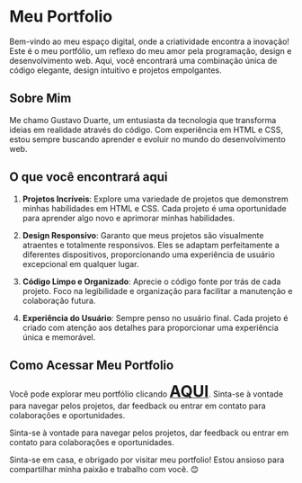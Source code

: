 # Meu Portfolio 

Bem-vindo ao meu espaço digital, onde a criatividade encontra a inovação! Este é o meu portfólio, um reflexo do meu amor pela programação, design e desenvolvimento web. Aqui, você encontrará uma combinação única de código elegante, design intuitivo e projetos empolgantes.

## Sobre Mim

Me chamo Gustavo Duarte, um entusiasta da tecnologia que transforma ideias em realidade através do código. Com experiência em HTML e CSS, estou sempre buscando aprender e evoluir no mundo do desenvolvimento web.

## O que você encontrará aqui

1. **Projetos Incríveis**: Explore uma variedade de projetos que demonstrem minhas habilidades em HTML e CSS. Cada projeto é uma oportunidade para aprender algo novo e aprimorar minhas habilidades.

2. **Design Responsivo**: Garanto que meus projetos são visualmente atraentes e totalmente responsivos. Eles se adaptam perfeitamente a diferentes dispositivos, proporcionando uma experiência de usuário excepcional em qualquer lugar.

3. **Código Limpo e Organizado**: Aprecie o código fonte por trás de cada projeto. Foco na legibilidade e organização para facilitar a manutenção e colaboração futura.

4. **Experiência do Usuário**: Sempre penso no usuário final. Cada projeto é criado com atenção aos detalhes para proporcionar uma experiência única e memorável.

## Como Acessar Meu Portfolio

Você pode explorar meu portfólio clicando [<span style="font-size: 2em;">**AQUI**</span>](https://portfolio-sigma-lemon-76.vercel.app/index.html). Sinta-se à vontade para navegar pelos projetos, dar feedback ou entrar em contato para colaborações e oportunidades.

Sinta-se à vontade para navegar pelos projetos, dar feedback ou entrar em contato para colaborações e oportunidades.





Sinta-se em casa, e obrigado por visitar meu portfolio! Estou ansioso para compartilhar minha paixão e trabalho com você. 😊

